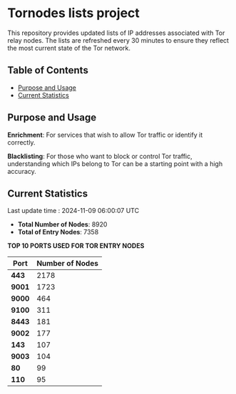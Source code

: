 # Tornodes lists project

This repository provides updated lists of IP addresses associated with Tor relay nodes. The lists are refreshed every 30 minutes to ensure they reflect the most current state of the Tor network.

## Table of Contents

- [Purpose and Usage](#purpose-and-usage)
- [Current Statistics](#current-statistics)


## Purpose and Usage

**Enrichment**: For services that wish to allow Tor traffic or identify it correctly.

**Blacklisting**: For those who want to block or control Tor traffic, understanding which IPs belong to Tor can be a starting point with a high accuracy.

## Current Statistics

Last update time : 2024-11-09 06:00:07 UTC

- **Total Number of Nodes**: 8920
- **Total of Entry Nodes**: 7358

**TOP 10 PORTS USED FOR TOR ENTRY NODES**

| **Port** | **Number of Nodes** |
|------|-----------------|
| **443**   | 2178  |
| **9001**   | 1723  |
| **9000**   | 464  |
| **9100**   | 311  |
| **8443**   | 181  |
| **9002**   | 177  |
| **143**   | 107  |
| **9003**   | 104  |
| **80**   | 99  |
| **110**   | 95  |

